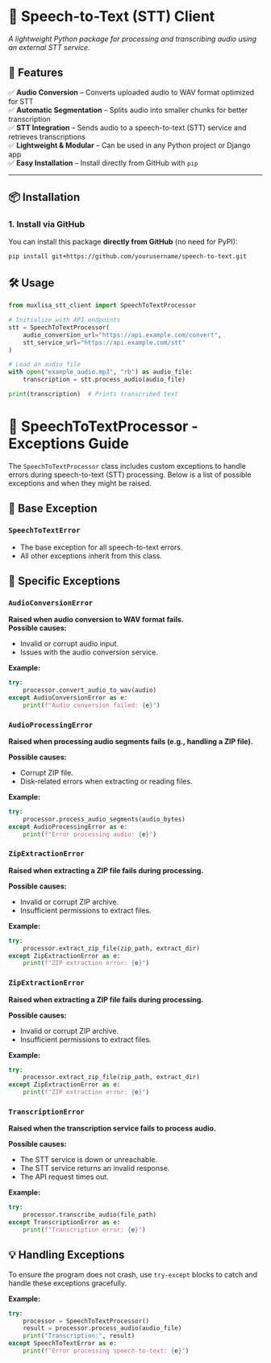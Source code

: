 # 🎤 Speech-to-Text (STT) Client  
*A lightweight Python package for processing and transcribing audio using an external STT service.*  

## 🚀 Features  
✅ **Audio Conversion** – Converts uploaded audio to WAV format optimized for STT  
✅ **Automatic Segmentation** – Splits audio into smaller chunks for better transcription  
✅ **STT Integration** – Sends audio to a speech-to-text (STT) service and retrieves transcriptions  
✅ **Lightweight & Modular** – Can be used in any Python project or Django app  
✅ **Easy Installation** – Install directly from GitHub with `pip`  

---

## 📦 Installation  

### **1. Install via GitHub**  
You can install this package **directly from GitHub** (no need for PyPI):  
```sh
pip install git+https://github.com/yourusername/speech-to-text.git
```

## 🛠 Usage
```python
from muxlisa_stt_client import SpeechToTextProcessor

# Initialize with API endpoints
stt = SpeechToTextProcessor(
    audio_conversion_url="https://api.example.com/convert",
    stt_service_url="https://api.example.com/stt"
)

# Load an audio file
with open("example_audio.mp3", "rb") as audio_file:
    transcription = stt.process_audio(audio_file)

print(transcription)  # Prints transcribed text

```

# 📘 SpeechToTextProcessor - Exceptions Guide

The `SpeechToTextProcessor` class includes custom exceptions to handle errors during speech-to-text (STT) processing. Below is a list of possible exceptions and when they might be raised.

## 🔹 Base Exception

### `SpeechToTextError`
- The base exception for all speech-to-text errors.
- All other exceptions inherit from this class.

## 🔹 Specific Exceptions

### `AudioConversionError`
**Raised when audio conversion to WAV format fails.**  
**Possible causes:**
- Invalid or corrupt audio input.
- Issues with the audio conversion service.

**Example:**
```python
try:
    processor.convert_audio_to_wav(audio)
except AudioConversionError as e:
    print(f"Audio conversion failed: {e}")
```

### `AudioProcessingError`
**Raised when processing audio segments fails (e.g., handling a ZIP file).**  

**Possible causes:**  
- Corrupt ZIP file.  
- Disk-related errors when extracting or reading files.  

**Example:**
```python
try:
    processor.process_audio_segments(audio_bytes)
except AudioProcessingError as e:
    print(f"Error processing audio: {e}")
```

### `ZipExtractionError`
**Raised when extracting a ZIP file fails during processing.**  

**Possible causes:**  
- Invalid or corrupt ZIP archive.  
- Insufficient permissions to extract files.  

**Example:**
```python
try:
    processor.extract_zip_file(zip_path, extract_dir)
except ZipExtractionError as e:
    print(f"ZIP extraction error: {e}")
```

### `ZipExtractionError`
**Raised when extracting a ZIP file fails during processing.**  

**Possible causes:**  
- Invalid or corrupt ZIP archive.  
- Insufficient permissions to extract files.  

**Example:**
```python
try:
    processor.extract_zip_file(zip_path, extract_dir)
except ZipExtractionError as e:
    print(f"ZIP extraction error: {e}")
```

### `TranscriptionError`
**Raised when the transcription service fails to process audio.**  

**Possible causes:**  
- The STT service is down or unreachable.  
- The STT service returns an invalid response.  
- The API request times out.  

**Example:**
```python
try:
    processor.transcribe_audio(file_path)
except TranscriptionError as e:
    print(f"Transcription error: {e}")
```

## 💡 Handling Exceptions
To ensure the program does not crash, use `try-except` blocks to catch and handle these exceptions gracefully.

**Example:**
```python
try:
    processor = SpeechToTextProcessor()
    result = processor.process_audio(audio_file)
    print("Transcription:", result)
except SpeechToTextError as e:
    print(f"Error processing speech-to-text: {e}")
```